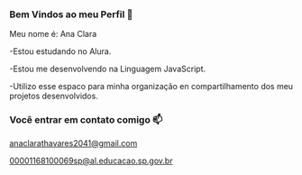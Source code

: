 ### Bem Vindos ao meu Perfil 🖤

Meu nome é: Ana Clara

-Estou estudando no Alura.

-Estou me desenvolvendo na Linguagem JavaScript.

-Utilizo esse espaco para minha organização en compartilhamento dos meu projetos desenvolvidos.

### Você entrar em contato comigo 📫

anaclarathavares2041@gmail.com

00001168100069sp@al.educacao.sp.gov.br
